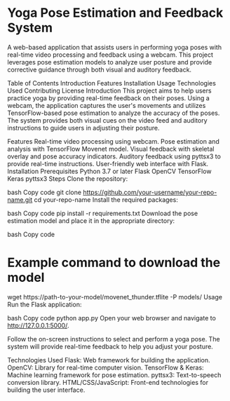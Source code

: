 # Yoga Pose Estimation and Feedback System
A web-based application that assists users in performing yoga poses with real-time video processing and feedback using a webcam. This project leverages pose estimation models to analyze user posture and provide corrective guidance through both visual and auditory feedback.

Table of Contents
Introduction
Features
Installation
Usage
Technologies Used
Contributing
License
Introduction
This project aims to help users practice yoga by providing real-time feedback on their poses. Using a webcam, the application captures the user's movements and utilizes TensorFlow-based pose estimation to analyze the accuracy of the poses. The system provides both visual cues on the video feed and auditory instructions to guide users in adjusting their posture.

Features
Real-time video processing using webcam.
Pose estimation and analysis with TensorFlow Movenet model.
Visual feedback with skeletal overlay and pose accuracy indicators.
Auditory feedback using pyttsx3 to provide real-time instructions.
User-friendly web interface with Flask.
Installation
Prerequisites
Python 3.7 or later
Flask
OpenCV
TensorFlow
Keras
pyttsx3
Steps
Clone the repository:

bash
Copy code
git clone https://github.com/your-username/your-repo-name.git
cd your-repo-name
Install the required packages:

bash
Copy code
pip install -r requirements.txt
Download the pose estimation model and place it in the appropriate directory:

bash
Copy code
# Example command to download the model
wget https://path-to-your-model/movenet_thunder.tflite -P models/
Usage
Run the Flask application:

bash
Copy code
python app.py
Open your web browser and navigate to http://127.0.0.1:5000/.

Follow the on-screen instructions to select and perform a yoga pose. The system will provide real-time feedback to help you adjust your posture.

Technologies Used
Flask: Web framework for building the application.
OpenCV: Library for real-time computer vision.
TensorFlow & Keras: Machine learning framework for pose estimation.
pyttsx3: Text-to-speech conversion library.
HTML/CSS/JavaScript: Front-end technologies for building the user interface.
